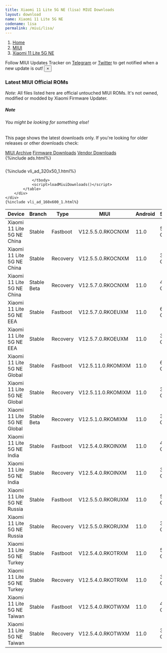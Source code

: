```yaml
---
title: Xiaomi 11 Lite 5G NE (lisa) MIUI Downloads
layout: download
name: Xiaomi 11 Lite 5G NE
codename: lisa
permalink: /miui/lisa/
---
```

<nav aria-label="breadcrumb">
    <ol class="breadcrumb">
        <li class="breadcrumb-item"><a href="/">Home</a></li>
        <li class="breadcrumb-item"><a href="/miui/">MIUI</a></li>
        <li class="breadcrumb-item active" aria-current="page"><a href="/miui/lisa/">Xiaomi 11 Lite 5G NE</a></li>
    </ol>
</nav>
<div class="alert alert-primary alert-dismissible fade show" role="alert">
    Follow MIUI Updates Tracker on <a href="https://t.me/MIUIUpdatesTracker" class="alert-link">Telegram</a>
     or <a href="https://twitter.com/MiFwUpdater" class="alert-link">Twitter</a> to get notified when a new update is out!
    <button type="button" class="close" data-dismiss="alert" aria-label="Close">
        <span aria-hidden="true">&times;</span>
    </button>
</div>

### Latest MIUI Official ROMs
*Note*: All files listed here are official untouched MIUI ROMs. It's not owned, modified or modded by Xiaomi Firmware Updater.
<div class="card">
  <div class="card-body">
    <h5 class="card-title">Note</h5>
    <h6 class="card-subtitle mb-2 text-muted">You might be looking for something else!</h6>
    <p class="card-text">This page shows the latest downloads only.
     If you're looking for older releases or other downloads check:</p>
    <a href="/archive/miui/lisa/" class="card-link">MIUI Archive</a>
    <a href="/firmware/lisa/" class="card-link">Firmware Downloads</a>
    <a href="/vendor/lisa/" class="card-link">Vendor Downloads</a>
  </div>
</div>
{%include ads.html%}
<div class="row justify-content-center">
    <div class="col-10">
        <div class="table-responsive-md" style="margin-top: 25px;">
            {%include vli_ad_320x50_1.html%}
            <table id="miui" class="display dt-responsive nowrap compact table table-striped table-hover table-sm">
                <thead class="thead-dark">
                    <tr>
                        <th data-ref="device">Device</th>
                        <th data-ref="branch">Branch</th>
                        <th data-ref="type">Type</th>
                        <th data-ref="miui">MIUI</th>
                        <th data-ref="android">Android</th>
                        <th data-ref="size">Size</th>
                        <th data-ref="size">Date</th>
                        <th data-ref="link">Link</th>
                    </tr>
                </thead>
                <tbody>
                <tr><td>Xiaomi 11 Lite 5G NE China</td><td>Stable</td><td>Fastboot</td><td>V12.5.5.0.RKOCNXM</td><td>11.0</td><td>5.9 GB</td><td>2021-11-02</td><td><a href="/miui/lisa/stable/V12.5.5.0.RKOCNXM/">Download</a></td></tr>
<tr><td>Xiaomi 11 Lite 5G NE China</td><td>Stable</td><td>Recovery</td><td>V12.5.5.0.RKOCNXM</td><td>11.0</td><td>3.9 GB</td><td>2021-12-10</td><td><a href="/miui/lisa/stable/V12.5.5.0.RKOCNXM/">Download</a></td></tr>
<tr><td>Xiaomi 11 Lite 5G NE China</td><td>Stable Beta</td><td>Recovery</td><td>V12.5.7.0.RKOCNXM</td><td>11.0</td><td>4.0 GB</td><td>2021-12-13</td><td><a href="/miui/lisa/stable beta/V12.5.7.0.RKOCNXM/">Download</a></td></tr>
<tr><td>Xiaomi 11 Lite 5G NE EEA</td><td>Stable</td><td>Fastboot</td><td>V12.5.7.0.RKOEUXM</td><td>11.0</td><td>6.4 GB</td><td>2021-11-23</td><td><a href="/miui/lisa/stable/V12.5.7.0.RKOEUXM/">Download</a></td></tr>
<tr><td>Xiaomi 11 Lite 5G NE EEA</td><td>Stable</td><td>Recovery</td><td>V12.5.7.0.RKOEUXM</td><td>11.0</td><td>3.3 GB</td><td>2021-11-30</td><td><a href="/miui/lisa/stable/V12.5.7.0.RKOEUXM/">Download</a></td></tr>
<tr><td>Xiaomi 11 Lite 5G NE Global</td><td>Stable</td><td>Fastboot</td><td>V12.5.11.0.RKOMIXM</td><td>11.0</td><td>6.2 GB</td><td>2021-11-18</td><td><a href="/miui/lisa/stable/V12.5.11.0.RKOMIXM/">Download</a></td></tr>
<tr><td>Xiaomi 11 Lite 5G NE Global</td><td>Stable</td><td>Recovery</td><td>V12.5.11.0.RKOMIXM</td><td>11.0</td><td>3.3 GB</td><td>2021-11-24</td><td><a href="/miui/lisa/stable/V12.5.11.0.RKOMIXM/">Download</a></td></tr>
<tr><td>Xiaomi 11 Lite 5G NE Global</td><td>Stable Beta</td><td>Recovery</td><td>V12.5.1.0.RKOMIXM</td><td>11.0</td><td>3.1 GB</td><td>2021-09-16</td><td><a href="/miui/lisa/stable beta/V12.5.1.0.RKOMIXM/">Download</a></td></tr>
<tr><td>Xiaomi 11 Lite 5G NE India</td><td>Stable</td><td>Fastboot</td><td>V12.5.4.0.RKOINXM</td><td>11.0</td><td>4.4 GB</td><td>2021-11-23</td><td><a href="/miui/lisa/stable/V12.5.4.0.RKOINXM/">Download</a></td></tr>
<tr><td>Xiaomi 11 Lite 5G NE India</td><td>Stable</td><td>Recovery</td><td>V12.5.4.0.RKOINXM</td><td>11.0</td><td>3.3 GB</td><td>2021-11-29</td><td><a href="/miui/lisa/stable/V12.5.4.0.RKOINXM/">Download</a></td></tr>
<tr><td>Xiaomi 11 Lite 5G NE Russia</td><td>Stable</td><td>Fastboot</td><td>V12.5.5.0.RKORUXM</td><td>11.0</td><td>5.6 GB</td><td>2021-11-18</td><td><a href="/miui/lisa/stable/V12.5.5.0.RKORUXM/">Download</a></td></tr>
<tr><td>Xiaomi 11 Lite 5G NE Russia</td><td>Stable</td><td>Recovery</td><td>V12.5.5.0.RKORUXM</td><td>11.0</td><td>3.3 GB</td><td>2021-11-20</td><td><a href="/miui/lisa/stable/V12.5.5.0.RKORUXM/">Download</a></td></tr>
<tr><td>Xiaomi 11 Lite 5G NE Turkey</td><td>Stable</td><td>Fastboot</td><td>V12.5.4.0.RKOTRXM</td><td>11.0</td><td>5.2 GB</td><td>2021-11-26</td><td><a href="/miui/lisa/stable/V12.5.4.0.RKOTRXM/">Download</a></td></tr>
<tr><td>Xiaomi 11 Lite 5G NE Turkey</td><td>Stable</td><td>Recovery</td><td>V12.5.4.0.RKOTRXM</td><td>11.0</td><td>3.3 GB</td><td>2021-12-02</td><td><a href="/miui/lisa/stable/V12.5.4.0.RKOTRXM/">Download</a></td></tr>
<tr><td>Xiaomi 11 Lite 5G NE Taiwan</td><td>Stable</td><td>Fastboot</td><td>V12.5.4.0.RKOTWXM</td><td>11.0</td><td>4.8 GB</td><td>2021-10-26</td><td><a href="/miui/lisa/stable/V12.5.4.0.RKOTWXM/">Download</a></td></tr>
<tr><td>Xiaomi 11 Lite 5G NE Taiwan</td><td>Stable</td><td>Recovery</td><td>V12.5.4.0.RKOTWXM</td><td>11.0</td><td>3.2 GB</td><td>2021-10-29</td><td><a href="/miui/lisa/stable/V12.5.4.0.RKOTWXM/">Download</a></td></tr>

                </tbody>
                <script>loadMiuiDownloads()</script>
            </table>
        </div>
    </div>
    {%include vli_ad_160x600_1.html%}
</div>

